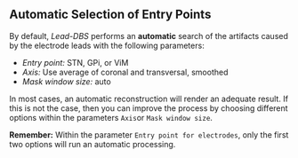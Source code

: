 ## Automatic Selection of Entry Points

By default, _Lead-DBS_ performs an **automatic** search of the artifacts caused by the electrode leads with the following parameters:
- _Entry point:_ STN, GPi, or ViM
- _Axis:_ Use average of coronal and transversal, smoothed
- _Mask window size:_ auto

In most cases, an automatic reconstruction will render an adequate result. If this is not the case, then you can improve the process by choosing different options within the parameters `Axis`or `Mask window size`.

**Remember:**
Within the parameter `Entry point for electrodes`, only the first two options will run an automatic processing.
